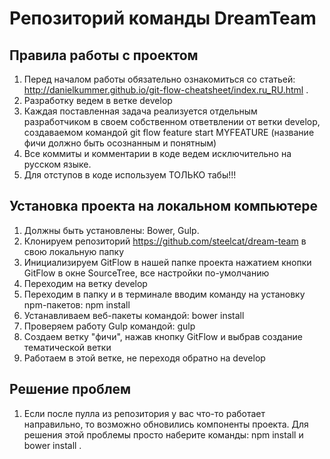 # Репозиторий команды DreamTeam

## Правила работы с проектом
  1. Перед началом работы обязательно ознакомиться со статьей: http://danielkummer.github.io/git-flow-cheatsheet/index.ru_RU.html .
  2. Разработку ведем в ветке develop
  3. Каждая поставленная задача реализуется отдельным разработчиком в своем собственном ответвлении от ветки develop, создаваемом командой git flow feature start MYFEATURE (название фичи должно быть осознанным и понятным)
  4. Все коммиты и комментарии в коде ведем исключительно на русском языке.
  5. Для отступов в коде используем ТОЛЬКО табы!!!

## Установка проекта на локальном компьютере
  1. Должны быть установлены: Bower, Gulp.
  2. Клонируем репозиторий https://github.com/steelcat/dream-team в свою локальную папку
  3. Инициализируем GitFlow в нашей папке проекта нажатием кнопки GitFlow в окне SourceTree, все настройки по-умолчанию
  4. Переходим на ветку develop
  5. Переходим в папку и в терминале вводим команду на установку npm-пакетов: npm install
  6. Устанавливаем веб-пакеты командой: bower install
  7. Проверяем работу Gulp командой: gulp
  8. Создаем ветку "фичи", нажав кнопку GitFlow и выбрав создание тематической ветки
  9. Работаем в этой ветке, не переходя обратно на develop

## Решение проблем
  1. Если после пулла из репозитория у вас что-то работает направильно, то возможно обновились компоненты проекта. Для решения этой проблемы просто наберите команды: npm install и bower install .
